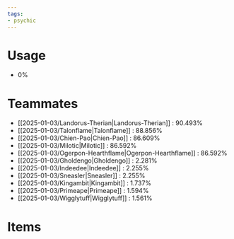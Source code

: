 ```yaml
---
tags:
- psychic
---
```

# Usage
- 0%
# Teammates
- [[2025-01-03/Landorus-Therian|Landorus-Therian]] : 90.493%
- [[2025-01-03/Talonflame|Talonflame]] : 88.856%
- [[2025-01-03/Chien-Pao|Chien-Pao]] : 86.609%
- [[2025-01-03/Milotic|Milotic]] : 86.592%
- [[2025-01-03/Ogerpon-Hearthflame|Ogerpon-Hearthflame]] : 86.592%
- [[2025-01-03/Gholdengo|Gholdengo]] : 2.281%
- [[2025-01-03/Indeedee|Indeedee]] : 2.255%
- [[2025-01-03/Sneasler|Sneasler]] : 2.255%
- [[2025-01-03/Kingambit|Kingambit]] : 1.737%
- [[2025-01-03/Primeape|Primeape]] : 1.594%
- [[2025-01-03/Wigglytuff|Wigglytuff]] : 1.561%
# Items